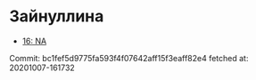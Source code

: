 # Зайнуллина
- [16: NA](16.md)

Commit: bc1fef5d9775fa593f4f07642aff15f3eaff82e4
 fetched at: 20201007-161732
